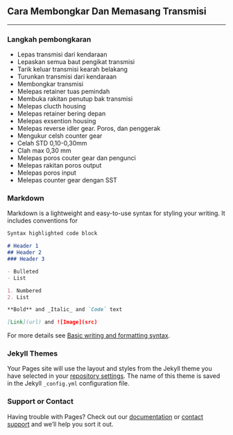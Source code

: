 ## Cara Membongkar Dan Memasang Transmisi
___
### Langkah pembongkaran
- Lepas transmisi dari kendaraan
- Lepaskan semua baut pengikat transmisi
- Tarik keluar transmisi kearah belakang
- Turunkan transmisi dari kendaraan
- Membongkar transmisi
- Melepas retainer tuas pemindah
- Membuka rakitan penutup bak transmisi
- Melepas clucth housing
- Melepas retainer bering depan
- Melepas exsention housing
- Melepas reverse idler gear. Poros, dan penggerak
- Mengukur celsh counter gear
- Celah STD 0,10-0,30mm
- Clah max 0,30 mm
- Melepas poros couter gear dan pengunci
- Melepas rakitan poros output
- Melepas poros input
- Melepas counter gear dengan SST


### Markdown

Markdown is a lightweight and easy-to-use syntax for styling your writing. It includes conventions for

```markdown
Syntax highlighted code block

# Header 1
## Header 2
### Header 3

- Bulleted
- List

1. Numbered
2. List

**Bold** and _Italic_ and `Code` text

[Link](url) and ![Image](src)
```

For more details see [Basic writing and formatting syntax](https://docs.github.com/en/github/writing-on-github/getting-started-with-writing-and-formatting-on-github/basic-writing-and-formatting-syntax).

### Jekyll Themes

Your Pages site will use the layout and styles from the Jekyll theme you have selected in your [repository settings](https://github.com/frmdeveloper/frmdeveloper.github.io/settings/pages). The name of this theme is saved in the Jekyll `_config.yml` configuration file.

### Support or Contact

Having trouble with Pages? Check out our [documentation](https://docs.github.com/categories/github-pages-basics/) or [contact support](https://support.github.com/contact) and we’ll help you sort it out.
